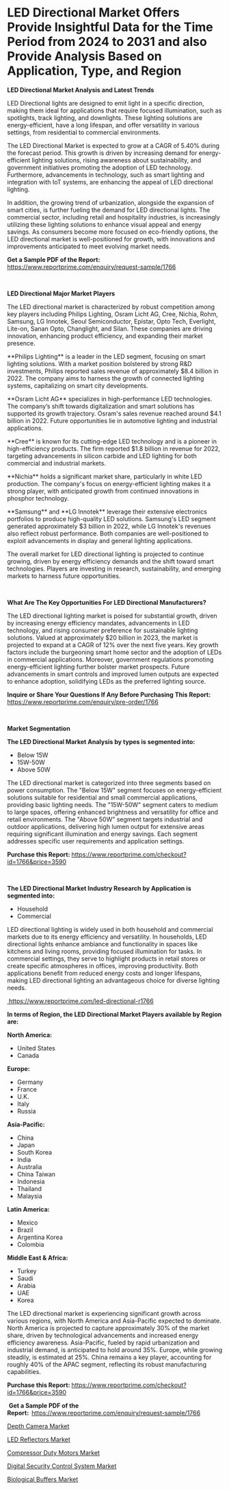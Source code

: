 <p><h1>LED Directional Market Offers Provide Insightful Data for the Time Period from 2024 to 2031 and also Provide Analysis Based on Application, Type, and Region</h1></p><p><strong>LED Directional Market Analysis and Latest Trends</strong></p>
<p><p>LED Directional lights are designed to emit light in a specific direction, making them ideal for applications that require focused illumination, such as spotlights, track lighting, and downlights. These lighting solutions are energy-efficient, have a long lifespan, and offer versatility in various settings, from residential to commercial environments.</p><p>The LED Directional Market is expected to grow at a CAGR of 5.40% during the forecast period. This growth is driven by increasing demand for energy-efficient lighting solutions, rising awareness about sustainability, and government initiatives promoting the adoption of LED technology. Furthermore, advancements in technology, such as smart lighting and integration with IoT systems, are enhancing the appeal of LED directional lighting.</p><p>In addition, the growing trend of urbanization, alongside the expansion of smart cities, is further fueling the demand for LED directional lights. The commercial sector, including retail and hospitality industries, is increasingly utilizing these lighting solutions to enhance visual appeal and energy savings. As consumers become more focused on eco-friendly options, the LED directional market is well-positioned for growth, with innovations and improvements anticipated to meet evolving market needs.</p></p>
<p><strong>Get a Sample PDF of the Report:&nbsp;</strong> <a href="https://www.reportprime.com/enquiry/request-sample/1766?utm_campaign=1876&utm_medium=2&utm_source=Github&utm_content=ia&utm_term=24122024&utm_id=led-directional">https://www.reportprime.com/enquiry/request-sample/1766</a></p>
<p>&nbsp;</p>
<p><strong>LED Directional Major Market Players</strong></p>
<p><p>The LED directional market is characterized by robust competition among key players including Philips Lighting, Osram Licht AG, Cree, Nichia, Rohm, Samsung, LG Innotek, Seoul Semiconductor, Epistar, Opto Tech, Everlight, Lite-on, Sanan Opto, Changlight, and Silan. These companies are driving innovation, enhancing product efficiency, and expanding their market presence.</p><p>**Philips Lighting** is a leader in the LED segment, focusing on smart lighting solutions. With a market position bolstered by strong R&D investments, Philips reported sales revenue of approximately $8.4 billion in 2022. The company aims to harness the growth of connected lighting systems, capitalizing on smart city developments.</p><p>**Osram Licht AG** specializes in high-performance LED technologies. The company’s shift towards digitalization and smart solutions has supported its growth trajectory. Osram's sales revenue reached around $4.1 billion in 2022. Future opportunities lie in automotive lighting and industrial applications.</p><p>**Cree** is known for its cutting-edge LED technology and is a pioneer in high-efficiency products. The firm reported $1.8 billion in revenue for 2022, targeting advancements in silicon carbide and LED lighting for both commercial and industrial markets.</p><p>**Nichia** holds a significant market share, particularly in white LED production. The company's focus on energy-efficient lighting makes it a strong player, with anticipated growth from continued innovations in phosphor technology.</p><p>**Samsung** and **LG Innotek** leverage their extensive electronics portfolios to produce high-quality LED solutions. Samsung's LED segment generated approximately $3 billion in 2022, while LG Innotek's revenues also reflect robust performance. Both companies are well-positioned to exploit advancements in display and general lighting applications.</p><p>The overall market for LED directional lighting is projected to continue growing, driven by energy efficiency demands and the shift toward smart technologies. Players are investing in research, sustainability, and emerging markets to harness future opportunities.</p></p>
<p>&nbsp;</p>
<p><strong>What Are The Key Opportunities For LED Directional Manufacturers?</strong></p>
<p><p>The LED directional lighting market is poised for substantial growth, driven by increasing energy efficiency mandates, advancements in LED technology, and rising consumer preference for sustainable lighting solutions. Valued at approximately $20 billion in 2023, the market is projected to expand at a CAGR of 12% over the next five years. Key growth factors include the burgeoning smart home sector and the adoption of LEDs in commercial applications. Moreover, government regulations promoting energy-efficient lighting further bolster market prospects. Future advancements in smart controls and improved lumen outputs are expected to enhance adoption, solidifying LEDs as the preferred lighting source.</p></p>
<p><strong>Inquire or Share Your Questions If Any Before Purchasing This Report:</strong> <a href="https://www.reportprime.com/enquiry/pre-order/1766?utm_campaign=1876&utm_medium=2&utm_source=Github&utm_content=ia&utm_term=24122024&utm_id=led-directional">https://www.reportprime.com/enquiry/pre-order/1766</a></p>
<p>&nbsp;</p>
<p><strong>Market Segmentation</strong></p>
<p><strong>The LED Directional Market Analysis by types is segmented into:</strong></p>
<p><ul><li>Below 15W</li><li>15W-50W</li><li>Above 50W</li></ul></p>
<p><p>The LED directional market is categorized into three segments based on power consumption. The "Below 15W" segment focuses on energy-efficient solutions suitable for residential and small commercial applications, providing basic lighting needs. The "15W-50W" segment caters to medium to large spaces, offering enhanced brightness and versatility for office and retail environments. The "Above 50W" segment targets industrial and outdoor applications, delivering high lumen output for extensive areas requiring significant illumination and energy savings. Each segment addresses specific user requirements and application settings.</p></p>
<p><strong>Purchase this Report:&nbsp;</strong><a href="https://www.reportprime.com/checkout?id=1766&price=3590&utm_campaign=1876&utm_medium=2&utm_source=Github&utm_content=ia&utm_term=24122024&utm_id=led-directional">https://www.reportprime.com/checkout?id=1766&price=3590</a></p>
<p>&nbsp;</p>
<p><strong>The LED Directional Market Industry Research by Application is segmented into:</strong></p>
<p><ul><li>Household</li><li>Commercial</li></ul></p>
<p><p>LED directional lighting is widely used in both household and commercial markets due to its energy efficiency and versatility. In households, LED directional lights enhance ambiance and functionality in spaces like kitchens and living rooms, providing focused illumination for tasks. In commercial settings, they serve to highlight products in retail stores or create specific atmospheres in offices, improving productivity. Both applications benefit from reduced energy costs and longer lifespans, making LED directional lighting an advantageous choice for diverse lighting needs.</p></p>
<p><a href="https://www.reportprime.com/led-directional-r1766?utm_campaign=1876&utm_medium=2&utm_source=Github&utm_content=ia&utm_term=24122024&utm_id=led-directional">&nbsp;https://www.reportprime.com/led-directional-r1766</a></p>
<p><strong>In terms of Region, the LED Directional Market Players available by Region are:</strong></p>
<p>
    <p> <strong> North America: </strong>
        <ul>
            <li>United States</li>
            <li>Canada</li>
        </ul>
        </p> 
    <p> <strong> Europe: </strong>
        <ul>
            <li>Germany</li>
            <li>France</li>
            <li>U.K.</li>
            <li>Italy</li>
            <li>Russia</li>
        </ul>
        </p> 
    <p> <strong> Asia-Pacific: </strong>
        <ul>
            <li>China</li>
            <li>Japan</li>
            <li>South Korea</li>
            <li>India</li>
            <li>Australia</li>
            <li>China Taiwan</li>
            <li>Indonesia</li>
            <li>Thailand</li>
            <li>Malaysia</li>
        </ul>
        </p> 
    <p> <strong> Latin America: </strong>
        <ul>
            <li>Mexico</li>
            <li>Brazil</li>
            <li>Argentina Korea</li>
            <li>Colombia</li>
        </ul>
        </p> 
    <p> <strong> Middle East & Africa: </strong>
        <ul>
            <li>Turkey</li>
            <li>Saudi</li>
            <li>Arabia</li>
            <li>UAE</li>
            <li>Korea</li>
        </ul>
    </p>
    </p>
<p><p>The LED directional market is experiencing significant growth across various regions, with North America and Asia-Pacific expected to dominate. North America is projected to capture approximately 30% of the market share, driven by technological advancements and increased energy efficiency awareness. Asia-Pacific, fueled by rapid urbanization and industrial demand, is anticipated to hold around 35%. Europe, while growing steadily, is estimated at 25%. China remains a key player, accounting for roughly 40% of the APAC segment, reflecting its robust manufacturing capabilities.</p></p>
<p><strong>Purchase this Report: </strong><a href="https://www.reportprime.com/checkout?id=1766&price=3590&utm_campaign=1876&utm_medium=2&utm_source=Github&utm_content=ia&utm_term=24122024&utm_id=led-directional">https://www.reportprime.com/checkout?id=1766&price=3590</a></p>
<p>&nbsp;<strong>Get a Sample PDF of the Report:&nbsp;&nbsp;</strong><a href="https://www.reportprime.com/enquiry/request-sample/1766?utm_campaign=1876&utm_medium=2&utm_source=Github&utm_content=ia&utm_term=24122024&utm_id=led-directional">https://www.reportprime.com/enquiry/request-sample/1766</a></p>
<p><strong></strong></p>
<p><p><a href="https://www.linkedin.com/pulse/depth-camera-market-analysis-industry-forecast-projected-growth-uy2qf?utm_campaign=1876&utm_medium=2&utm_source=Github&utm_content=ia&utm_term=24122024&utm_id=led-directional">Depth Camera Market</a></p><p><a href="https://www.linkedin.com/pulse/c-glance-reports-anmec?utm_campaign=1876&utm_medium=2&utm_source=Github&utm_content=ia&utm_term=24122024&utm_id=led-directional">LED Reflectors Market</a></p><p><a href="https://github.com/mezokathleen834/Market-Research-Report-List-1/blob/main/compressor-duty-motors-market.md?utm_campaign=1876&utm_medium=2&utm_source=Github&utm_content=ia&utm_term=24122024&utm_id=led-directional">Compressor Duty Motors Market</a></p><p><a href="https://www.linkedin.com/pulse/global-digital-security-control-system-market-future-trends-babsf?utm_campaign=1876&utm_medium=2&utm_source=Github&utm_content=ia&utm_term=24122024&utm_id=led-directional">Digital Security Control System Market</a></p><p><a href="https://www.linkedin.com/pulse/market-dynamics-trends-in-depth-look-biological-buffers-nveof?utm_campaign=1876&utm_medium=2&utm_source=Github&utm_content=ia&utm_term=24122024&utm_id=led-directional">Biological Buffers Market</a></p></p>
